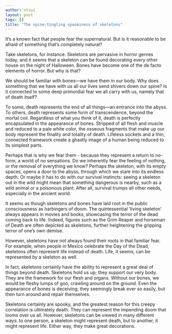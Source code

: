 ```yaml
---
author: ntsui
layout: post
tags: []
title: "The spine-tingling spookiness of skeletons"
---
```


It’s a known fact that people fear the supernatural. But is it
reasonable to be afraid of something that’s completely natural?

Take skeletons, for instance. Skeletons are pervasive in horror genres
today, and it seems that a skeleton can be found decorating every other
house on the night of Halloween. Bones have become one of the de facto
elements of horror. But why is that?

We should be familiar with bones—we have them in our body. Why does
something that we have with us all our lives send shivers down our
spine? Is it connected to some deep primordial fear we all carry with
us, namely that of death itself?

To some, death represents the end of all things—an entrance into the
abyss. To others, death represents some form of transcendence, beyond
the mortal coil. Regardless of what you think of it, death is perfectly
encapsulated in the appearance of bones. Stripped of all flesh and
muscle and reduced to a pale white color, the osseous fragments that
make up our body represent the finality and totality of death. Lifeless
sockets and a thin, connected framework create a ghastly image of a
human being reduced to its simplest parts.

Perhaps that is why we fear them - because they represent a return to
no-form, a world of no sensations. Do we inherently fear the feeling of
nothing, or the removal of everything we know? Perhaps the skeleton,
with its empty spaces, opens a door to the abyss, through which we stare
into its endless depth. Or maybe it has to do with our survival
instincts: seeing a skeleton out in the wild might mean that something
dangerous is nearby, such as a wild animal or a poisonous plant. After
all, survival trumps all other needs, especially in the ancient world.

It seems as though skeletons and bones have laid root in the public
consciousness as harbingers of doom. The quintessential ‘living
skeleton’ always appears in movies and books, showcasing the terror of
the dead coming back to life. Indeed, figures such as the Grim Reaper
and horseman of Death are often depicted as skeletons, further
heightening the gripping terror of one’s own demise.

However, skeletons have not always found their roots in that familiar
fear. For example, when people in Mexico celebrate the Day of the Dead,
skeletons often represent life instead of death. Life, it seems, can be
represented by a skeleton as well.

In fact, skeletons certainly have the ability to represent a great deal
of things beyond death. Skeletons hold us up; they support our very
body. They are the framework for our flesh and organs. Without our
bones, we would be fleshy lumps of goo, crawling around on the ground.
Even the appearance of bones is deceiving; they seemingly break ever so
easily, but then turn around and repair themselves.

Skeletons certainly are spooky, and the greatest reason for this creepy
correlation is ultimately death. They can represent the impending doom
that looms over us all. However, skeletons can be viewed in many
different ways: to one person, a skeleton might represent death, but to
another, it might represent life. Either way, they make great
decorations.
